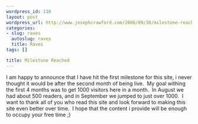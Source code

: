 ```yaml
--- 
wordpress_id: 110
layout: post
wordpress_url: http://www.josephcrawford.com/2006/09/30/milestone-reached/
categories: 
- slug: raves
  autoslug: raves
  title: Raves
tags: []

title: Milestone Reached
---
```


I am happy to announce that I have hit the first milestone for this site, i never thought it would be after the second month of being live.  My goal withing the first 4 months was to get 1000 visitors here in a month.  In August we had about 500 readers, and in September we jumped to just over 1000.  I want to thank all of you who read this site and look forward to making this site even better over time.  I hope that the content i provide will be enough to occupy your free time ;) 
